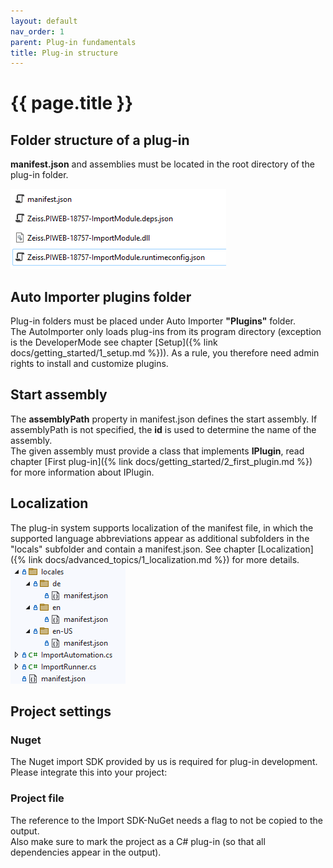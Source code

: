 ```yaml
---
layout: default
nav_order: 1
parent: Plug-in fundamentals
title: Plug-in structure
---
```


# {{ page.title }}

<!---
Ziele:
- allgemeinen Aufbau eines Plugins beschreiben

Inhalt:
- Grundstruktur
    - Ordner mit Manifest und Assemblies
- wo sucht AI nach Plugins
- Manifest referenziert das Einstiegs-Assembly (direkt oder indirekt)
- Einstiegs-Assembly muss Implementierung von IPlugin haben
- Manifest-Übersetzung in Unterordnern erwähnen
- C#-Projektdatei beschreiben
    - SDK-NuGet referenzieren
    - WICHTIG: Referenz auf SDK-NuGet braucht Flag, um nicht in die Ausgabe kopiert zu werden
    - Flag in Projekteigenschaften, um zu markieren, dass es ein C#-Plug-in ist (damit alle Abhängigkeiten in die Ausgabe gelegt werden)
--->

## Folder structure of a plug-in
**manifest.json** and assemblies must be located in the root directory of the plug-in folder.

![Folder structure](../../assets/images/plugin_fundamentals/1_folder.png "Folder structure")

## Auto Importer plugins folder
Plug-in folders must be placed under Auto Importer **"Plugins"** folder.\
The AutoImporter only loads plug-ins from its program directory (exception is the DeveloperMode see chapter [Setup]({% link docs/getting_started/1_setup.md %})). As a rule, you therefore need admin rights to install and customize plugins.

## Start assembly
The **assemblyPath** property in manifest.json defines the start assembly. If assemblyPath is not specified, the **id** is used to determine the name of the assembly.\
The given assembly must provide a class that implements **IPlugin**, read chapter [First plug-in]({% link docs/getting_started/2_first_plugin.md %}) for more information about IPlugin.

## Localization
The plug-in system supports localization of the manifest file, in which the supported language abbreviations appear as additional subfolders in the "locals" subfolder and contain a manifest.json. See chapter [Localization]({% link docs/advanced_topics/1_localization.md %}) for more details.\
![Localization](../../assets/images/plugin_fundamentals/1_localization.png "Localization")

## Project settings
### Nuget
The Nuget import SDK provided by us is required for plug-in development. Please integrate this into your project:
<!-- NuGet Link, off. Repo? -->

### Project file
The reference to the Import SDK-NuGet needs a flag to not be copied to the output.\
Also make sure to mark the project as a C# plug-in (so that all dependencies appear in the output).